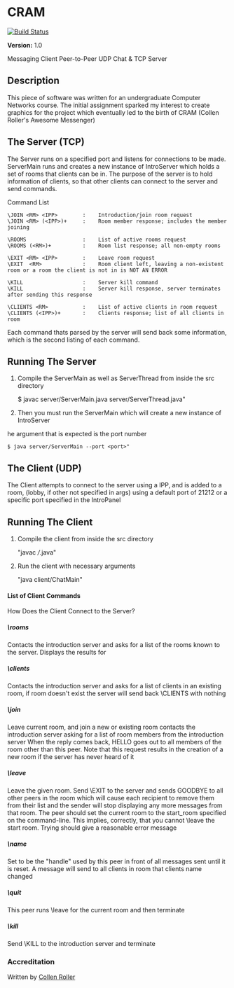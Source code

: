 # CRAM

[![Build Status](https://travis-ci.org/Collen-Roller/CRAM.svg?branch=master)](https://travis-ci.org/Collen-Roller/CRAM)

**Version:** 1.0

Messaging Client
Peer-to-Peer UDP Chat & TCP Server

## Description

This piece of software was written for an undergraduate Computer Networks course.
The initial assignment sparked my interest to create graphics for the project which
eventually led to the birth of CRAM (Collen Roller's Awesome Messenger)

## The Server (TCP)

The Server runs on a specified port and listens for connections to be made. 
ServerMain runs and creates a new instance of IntroServer which holds a set of rooms 
that clients can be in. The purpose of the server is to hold information of clients, 
so that other clients can connect to the server and send commands. 

Command List

	\JOIN <RM> <IPP>    	:	 Introduction/join room request
	\JOIN <RM> (<IPP>)+ 	:	 Room member response; includes the member joining

	\ROOMS              	:	 List of active rooms request
	\ROOMS (<RM>)+      	:	 Room list response; all non-empty rooms

	\EXIT <RM> <IPP>    	:	 Leave room request
	\EXIT  <RM>         	:	 Room client left, leaving a non-existent room or a room the client is not in is NOT AN ERROR

	\KILL               	:	 Server kill command
	\KILL               	:	 Server kill response, server terminates after sending this response

	\CLIENTS <RM>       	:	 List of active clients in room request
	\CLIENTS (<IPP>)+   	:	 Clients response; list of all clients in room

Each command thats parsed by the server will send back some information, which is
the second listing of each command.

## Running The Server

1) Compile the ServerMain as well as ServerThread from inside the src directory

	$ javac server/ServerMain.java server/ServerThread.java"

2) Then you must run the ServerMain which will create a new instance of IntroServer

he argument that is expected is the port number

	$ java server/ServerMain --port <port>"


## The Client (UDP)

The Client attempts to connect to the server using a IPP, and is added to a room,
(lobby, if other not specified in args) using a default port of 21212 or a 
specific port specified in the IntroPanel

## Running The Client

1) Compile the client from inside the src directory

	"javac */*.java"

2) Run the client with necessary arguments

	"java client/ChatMain"
					
#### List of Client Commands
	 
How Does the Client Connect to the Server?

##### \rooms
      		
Contacts the introduction server and asks for a list of the rooms known to the server. Displays the results for 

##### \clients <RM> 

Contacts the introduction server and asks for a list of clients in an existing room, if room doesn't exist the 
server will send back \CLIENTS <RM> with nothing

##### \join <RM>     

Leave current room, and join a new or existing room contacts the introduction server asking for
a list of room members from the introduction server When the reply comes back, HELLO goes out to
all members of the room other than this peer. Note that this request results in the creation of a new room if
the server has never heard of it

##### \leave <RM>    

Leave the given room. Send \EXIT to the server and sends GOODBYE to all other peers in the room which will
cause each recipient to remove them from their list and the sender will stop displaying any more messages
from that room. The peer should set the current room to the start_room specified on the command-line. 
This implies, correctly, that you cannot \leave the start room. Trying should give a reasonable error message

##### \name <NM>

Set <NM> to be the "handle" used by this peer in front of all messages sent until it is reset. A message will
send to all clients in room that clients name changed

##### \quit

This peer runs \leave for the current room and then terminate

##### \kill

Send \KILL to the introduction server and terminate

### Accreditation

Written by [Collen Roller][1]

[1]: https://github.com/collen-roller
